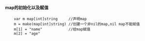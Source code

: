 #### map的初始化以及赋值

```
	var m map[int]string     //声明map
	m = make(map[int]string) //创建一个非nil的map,nil map不能赋值
	m[1] = "name"            //给map赋值
	m[2] = "age"
```




